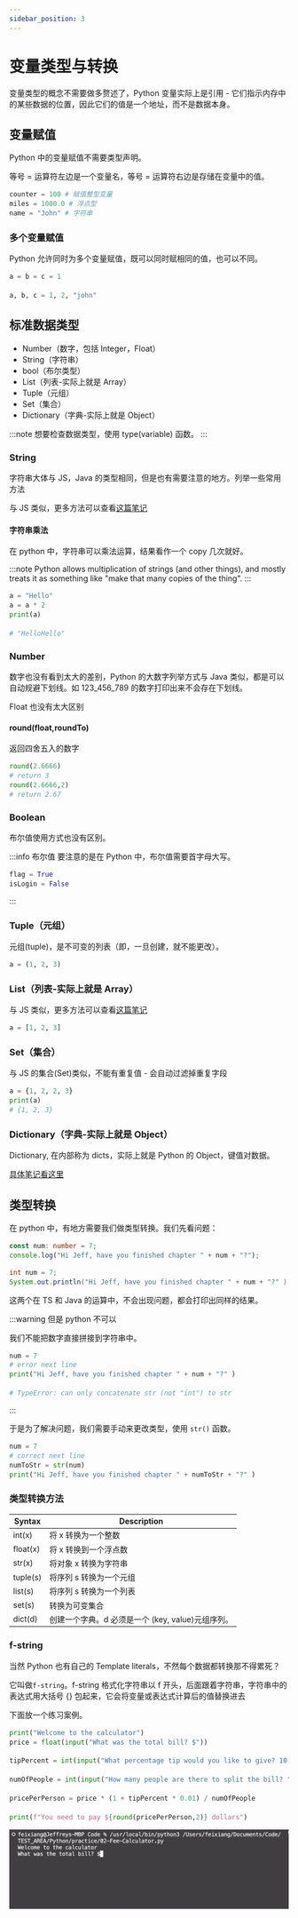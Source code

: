 ```yaml
---
sidebar_position: 3
---
```


# 变量类型与转换

变量类型的概念不需要做多赘述了，Python 变量实际上是引用 - 它们指示内存中的某些数据的位置，因此它们的值是一个地址，而不是数据本身。

## 变量赋值

Python 中的变量赋值不需要类型声明。

等号 = 运算符左边是一个变量名，等号 = 运算符右边是存储在变量中的值。

```python
counter = 100 # 赋值整型变量
miles = 1000.0 # 浮点型
name = "John" # 字符串
```

### 多个变量赋值

Python 允许同时为多个变量赋值，既可以同时赋相同的值，也可以不同。

```python
a = b = c = 1

a, b, c = 1, 2, "john"
```

## 标准数据类型

- Number（数字，包括 Integer，Float）
- String（字符串）
- bool（布尔类型）
- List（列表-实际上就是 Array）
- Tuple（元组）
- Set（集合）
- Dictionary（字典-实际上就是 Object）

:::note
想要检查数据类型，使用 type(variable) 函数。
:::

### String

字符串大体与 JS，Java 的类型相同，但是也有需要注意的地方。列举一些常用方法

与 JS 类似，更多方法可以查看[这篇笔记](../Method/string)

#### 字符串乘法

在 python 中，字符串可以乘法运算，结果看作一个 copy 几次就好。

:::note
Python allows multiplication of strings (and other things), and mostly treats it as something like "make that many copies of the thing".
:::

```python
a = "Hello"
a = a * 2
print(a)

# "HelloHello"
```

### Number

数字也没有看到太大的差别，Python 的大数字列举方式与 Java 类似，都是可以自动规避下划线。如 123_456_789 的数字打印出来不会存在下划线。

Float 也没有太大区别

#### round(float,roundTo)

返回四舍五入的数字

```python
round(2.6666)
# return 3
round(2.6666,2)
# return 2.67
```

### Boolean

布尔值使用方式也没有区别。

:::info 布尔值
要注意的是在 Python 中，布尔值需要首字母大写。

```python
flag = True
isLogin = False
```

:::

### Tuple（元组）

元组(tuple)，是不可变的列表（即，一旦创建，就不能更改）。

```python
a = (1, 2, 3)
```

### List（列表-实际上就是 Array）

与 JS 类似，更多方法可以查看[这篇笔记](../Method/list)

```python
a = [1, 2, 3]
```

### Set（集合）

与 JS 的集合(Set)类似，不能有重复值 - 会自动过滤掉重复字段

```python
a = {1, 2, 2, 3}
print(a)
# {1, 2, 3}
```

### Dictionary（字典-实际上就是 Object）

Dictionary, 在内部称为 dicts，实际上就是 Python 的 Object，键值对数据。

[具体笔记看这里](./types/dictionary.md)

## 类型转换

在 python 中，有地方需要我们做类型转换。我们先看问题：

```ts title="TS"
const num: number = 7;
console.log("Hi Jeff, have you finished chapter " + num + "?");
```

```Java title="Java"
int num = 7;
System.out.println("Hi Jeff, have you finished chapter " + num + "?" )
```

这两个在 TS 和 Java 的运算中，不会出现问题，都会打印出同样的结果。

:::warning 但是 python 不可以

我们不能把数字直接拼接到字符串中。

```python title="Python"
num = 7
# error next line
print("Hi Jeff, have you finished chapter " + num + "?" )

# TypeError: can only concatenate str (not "int") to str
```

:::

于是为了解决问题，我们需要手动来更改类型，使用 `str()` 函数。

```python title="Python手动转换类型"
num = 7
# correct next line
numToStr = str(num)
print("Hi Jeff, have you finished chapter " + numToStr + "?" )
```

### 类型转换方法

| Syntax   | Description                                       |
| -------- | ------------------------------------------------- |
| int(x)   | 将 x 转换为一个整数                               |
| float(x) | 将 x 转换到一个浮点数                             |
| str(x)   | 将对象 x 转换为字符串                             |
| tuple(s) | 将序列 s 转换为一个元组                           |
| list(s)  | 将序列 s 转换为一个列表                           |
| set(s)   | 转换为可变集合                                    |
| dict(d)  | 创建一个字典。d 必须是一个 (key, value)元组序列。 |

### f-string

当然 Python 也有自己的 Template literals，不然每个数据都转换那不得累死？

它叫做`f-string`。f-string 格式化字符串以 f 开头，后面跟着字符串，字符串中的表达式用大括号 {} 包起来，它会将变量或表达式计算后的值替换进去

下面放一个练习案例。

```python title="f-string案例"
print("Welcome to the calculator")
price = float(input("What was the total bill? $"))

tipPercent = int(input("What percentage tip would you like to give? 10, 12, or 15? "))

numOfPeople = int(input("How many people are there to split the bill? "))

pricePerPerson = price * (1 + tipPercent * 0.01) / numOfPeople

print(f"You need to pay ${round(pricePerPerson,2)} dollars")
```

![演示](./images/tip-calculator.gif)
